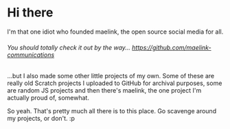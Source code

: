 # Hi there

I'm that one idiot who founded maelink, the open source social media for all.
###### You should totally check it out by the way... https://github.com/maelink-communications

...but I also made some other little projects of my own. Some of these are really old Scratch projects I uploaded to GitHub for archival purposes, some are random JS projects and then there's maelink, the one project I'm actually proud of, somewhat.

So yeah. That's pretty much all there is to this place. Go scavenge around my projects, or don't. :p
<!---
zzthebooplister/zzthebooplister is a ✨ special ✨ repository because its `README.md` (this file) appears on your GitHub profile.
You can click the Preview link to take a look at your changes.
--->

